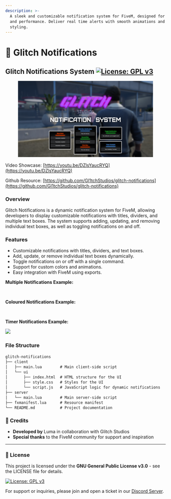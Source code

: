 ```yaml
---
description: >-
  A sleek and customizable notification system for FiveM, designed for clarity
  and performance. Deliver real time alerts with smooth animations and flexible
  styling.
---
```


# 🔔 Glitch Notifications

## Glitch Notifications System [![License: GPL v3](https://img.shields.io/badge/License-GPLv3-blue.svg)](https://www.gnu.org/licenses/gpl-3.0)

<figure><img src="../../.gitbook/assets/glitchstudiosthumbnail.png" alt=""><figcaption></figcaption></figure>

Video Showcase: [https://youtu.be/DZlsYaucRYQ](https://youtu.be/DZlsYaucRYQ)

Github Resource: [https://github.com/Gl1tchStudios/glitch-notifications](https://github.com/Gl1tchStudios/glitch-notifications)

### Overview

Glitch Notifications is a dynamic notification system for FiveM, allowing developers to display customizable notifications with titles, dividers, and multiple text boxes. The system supports adding, updating, and removing individual text boxes, as well as toggling notifications on and off.

### Features

* Customizable notifications with titles, dividers, and text boxes.
* Add, update, or remove individual text boxes dynamically.
* Toggle notifications on or off with a single command.
* Support for custom colors and animations.
* Easy integration with FiveM using exports.

**Multiple Notifications Example:**

<div align="left"><figure><img src="../../.gitbook/assets/ezgif.com-optimize (2).gif" alt=""><figcaption></figcaption></figure></div>

**Coloured Notifications Example:**

<div align="left"><figure><img src="../../.gitbook/assets/Discord_PrRp28EYVy-min (1).gif" alt=""><figcaption></figcaption></figure></div>

**Timer Notifications Example:**

![](../../.gitbook/assets/Discord_HWEEQlgrkK-min.gif)

### File Structure

```
glitch-notifications
├── client
│   ├── main.lua        # Main client-side script
│   └── ui
│       ├── index.html  # HTML structure for the UI
│       ├── style.css   # Styles for the UI
│       └── script.js   # JavaScript logic for dynamic notifications
├── server
│   └── main.lua        # Main server-side script
├── fxmanifest.lua      # Resource manifest
└── README.md           # Project documentation
```

### 📜 Credits

* **Developed by** Luma in collaboration with Glitch Studios
* **Special thanks** to the FiveM community for support and inspiration

***

### 📜 License

This project is licensed under the **GNU General Public License v3.0** - see the LICENSE file for details.

[![License: GPL v3](https://img.shields.io/badge/License-GPLv3-blue.svg)](https://www.gnu.org/licenses/gpl-3.0)

For support or inquiries, please join and open a ticket in our [Discord Server](https://discord.com/invite/PAQX8ANEfw).
